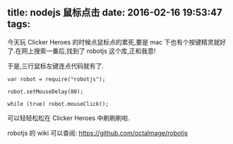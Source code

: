 title: nodejs 鼠标点击
date: 2016-02-16 19:53:47
tags:
---

今天玩 Clicker Heroes 的时候点鼠标点的累死,要是 mac 下也有个按键精灵就好了.在网上搜索一番后,找到了 robotjs 这个库,正和我意!

于是,三行鼠标左键连点代码就有了.
```
var robot = require("robotjs");

robot.setMouseDelay(80);

while (true) robot.mouseClick();
```

可以轻轻松松在 Clicker Heroes 中刷刷刷啦.

robotjs 的 wiki 可以查阅: https://github.com/octalmage/robotjs